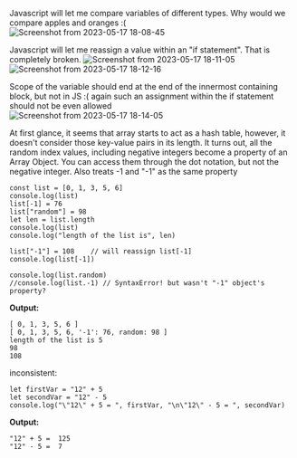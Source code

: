 Javascript will let me compare variables of different types. Why would we compare apples and oranges :(  
![Screenshot from 2023-05-17 18-08-45](https://github.com/Massinja/learning-progress/assets/84927906/d791fffb-c127-4c38-8202-ac121064c3a7)

Javascript will let me reassign a value within an "if statement". That is completely broken.
![Screenshot from 2023-05-17 18-11-05](https://github.com/Massinja/learning-progress/assets/84927906/7f11689c-d899-4e6e-ac3b-d61e5d95569b)
![Screenshot from 2023-05-17 18-12-16](https://github.com/Massinja/learning-progress/assets/84927906/f9613d5a-7cc9-44f5-be43-45ec0f9fe66b)

Scope of the variable should end at the end of the innermost containing block, but not in JS :( again such an assignment within the if statement should not be even allowed  
![Screenshot from 2023-05-17 18-14-05](https://github.com/Massinja/learning-progress/assets/84927906/9606e808-641a-42df-8e2a-03aa6dfbfb43)

At first glance, it seems that array starts to act as a hash table, however, it  doesn't consider those key-value pairs in its length.
It turns out, all the random index values, including negative integers become a property of an Array Object. You can access them through the dot notation, but not the negative integer. Also treats -1 and "-1" as the same property

    const list = [0, 1, 3, 5, 6]
    console.log(list)
    list[-1] = 76
    list["random"] = 98
    let len = list.length
    console.log(list)
    console.log("length of the list is", len)

    list["-1"] = 108    // will reassign list[-1]
    console.log(list[-1])

    console.log(list.random)
    //console.log(list.-1) // SyntaxError! but wasn't "-1" object's property?
    
   **Output:** 
   
    [ 0, 1, 3, 5, 6 ]
    [ 0, 1, 3, 5, 6, '-1': 76, random: 98 ]
    length of the list is 5
    98
    108
    
inconsistent:

    let firstVar = "12" + 5
    let secondVar = "12" - 5
    console.log("\"12\" + 5 = ", firstVar, "\n\"12\" - 5 = ", secondVar)
    
   **Output:** 
   
    "12" + 5 =  125 
    "12" - 5 =  7   



